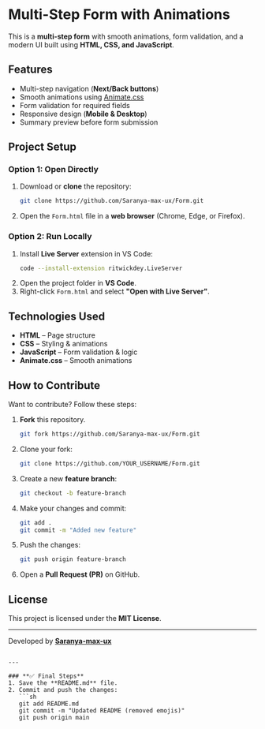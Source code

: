 # Multi-Step Form with Animations

This is a **multi-step form** with smooth animations, form validation, and a modern UI built using **HTML, CSS, and JavaScript**.

## Features
- Multi-step navigation (**Next/Back buttons**)
- Smooth animations using [Animate.css](https://animate.style/)
- Form validation for required fields
- Responsive design (**Mobile & Desktop**)
- Summary preview before form submission

## Project Setup

### Option 1: Open Directly
1. Download or **clone** the repository:
   ```sh
   git clone https://github.com/Saranya-max-ux/Form.git
   ```
2. Open the `Form.html` file in a **web browser** (Chrome, Edge, or Firefox).

### Option 2: Run Locally
1. Install **Live Server** extension in VS Code:
   ```sh
   code --install-extension ritwickdey.LiveServer
   ```
2. Open the project folder in **VS Code**.
3. Right-click `Form.html` and select **"Open with Live Server"**.

## Technologies Used
- **HTML** – Page structure
- **CSS** – Styling & animations
- **JavaScript** – Form validation & logic
- **Animate.css** – Smooth animations

## How to Contribute
Want to contribute? Follow these steps:

1. **Fork** this repository.
   ```sh
   git fork https://github.com/Saranya-max-ux/Form.git
   ```
2. Clone your fork:
   ```sh
   git clone https://github.com/YOUR_USERNAME/Form.git
   ```
3. Create a new **feature branch**:
   ```sh
   git checkout -b feature-branch
   ```
4. Make your changes and commit:
   ```sh
   git add .
   git commit -m "Added new feature"
   ```
5. Push the changes:
   ```sh
   git push origin feature-branch
   ```
6. Open a **Pull Request (PR)** on GitHub.

## License
This project is licensed under the **MIT License**.

---
Developed by **[Saranya-max-ux](https://github.com/Saranya-max-ux)**
```

---

### **✅ Final Steps**
1. Save the **README.md** file.  
2. Commit and push the changes:
   ```sh
   git add README.md
   git commit -m "Updated README (removed emojis)"
   git push origin main
   ```

